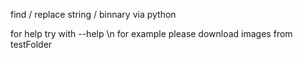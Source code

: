 find / replace string / binnary via python

for help try with --help \n
for example please download images from testFolder

